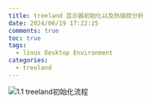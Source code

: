 ```yaml
---
title: treeland 显示器初始化以及热插拔分析
date: 2024/06/19 17:22:25
comments: true
toc: true
tags:
  - linux Desktop Environment
categories:
  - treeland
---
```



![1.1 treeland初始化流程](/img/treeland/monitor-init-hotplug.drawio.svg)